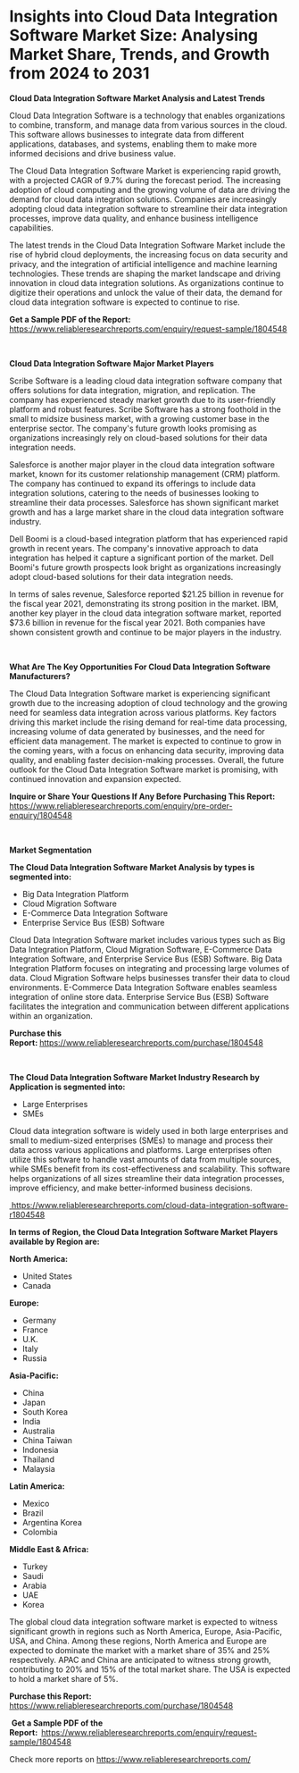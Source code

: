 <p><h1>Insights into Cloud Data Integration Software Market Size: Analysing Market Share, Trends, and Growth from 2024 to 2031</h1></p><p><strong>Cloud Data Integration Software Market Analysis and Latest Trends</strong></p>
<p><p>Cloud Data Integration Software is a technology that enables organizations to combine, transform, and manage data from various sources in the cloud. This software allows businesses to integrate data from different applications, databases, and systems, enabling them to make more informed decisions and drive business value.</p><p>The Cloud Data Integration Software Market is experiencing rapid growth, with a projected CAGR of 9.7% during the forecast period. The increasing adoption of cloud computing and the growing volume of data are driving the demand for cloud data integration solutions. Companies are increasingly adopting cloud data integration software to streamline their data integration processes, improve data quality, and enhance business intelligence capabilities.</p><p>The latest trends in the Cloud Data Integration Software Market include the rise of hybrid cloud deployments, the increasing focus on data security and privacy, and the integration of artificial intelligence and machine learning technologies. These trends are shaping the market landscape and driving innovation in cloud data integration solutions. As organizations continue to digitize their operations and unlock the value of their data, the demand for cloud data integration software is expected to continue to rise.</p></p>
<p><strong>Get a Sample PDF of the Report:&nbsp;</strong> <a href="https://www.reliableresearchreports.com/enquiry/request-sample/1804548">https://www.reliableresearchreports.com/enquiry/request-sample/1804548</a></p>
<p>&nbsp;</p>
<p><strong>Cloud Data Integration Software Major Market Players</strong></p>
<p><p>Scribe Software is a leading cloud data integration software company that offers solutions for data integration, migration, and replication. The company has experienced steady market growth due to its user-friendly platform and robust features. Scribe Software has a strong foothold in the small to midsize business market, with a growing customer base in the enterprise sector. The company's future growth looks promising as organizations increasingly rely on cloud-based solutions for their data integration needs.</p><p>Salesforce is another major player in the cloud data integration software market, known for its customer relationship management (CRM) platform. The company has continued to expand its offerings to include data integration solutions, catering to the needs of businesses looking to streamline their data processes. Salesforce has shown significant market growth and has a large market share in the cloud data integration software industry.</p><p>Dell Boomi is a cloud-based integration platform that has experienced rapid growth in recent years. The company's innovative approach to data integration has helped it capture a significant portion of the market. Dell Boomi's future growth prospects look bright as organizations increasingly adopt cloud-based solutions for their data integration needs.</p><p>In terms of sales revenue, Salesforce reported $21.25 billion in revenue for the fiscal year 2021, demonstrating its strong position in the market. IBM, another key player in the cloud data integration software market, reported $73.6 billion in revenue for the fiscal year 2021. Both companies have shown consistent growth and continue to be major players in the industry.</p></p>
<p>&nbsp;</p>
<p><strong>What Are The Key Opportunities For Cloud Data Integration Software Manufacturers?</strong></p>
<p><p>The Cloud Data Integration Software market is experiencing significant growth due to the increasing adoption of cloud technology and the growing need for seamless data integration across various platforms. Key factors driving this market include the rising demand for real-time data processing, increasing volume of data generated by businesses, and the need for efficient data management. The market is expected to continue to grow in the coming years, with a focus on enhancing data security, improving data quality, and enabling faster decision-making processes. Overall, the future outlook for the Cloud Data Integration Software market is promising, with continued innovation and expansion expected.</p></p>
<p><strong>Inquire or Share Your Questions If Any Before Purchasing This Report:</strong> <a href="https://www.reliableresearchreports.com/enquiry/pre-order-enquiry/1804548">https://www.reliableresearchreports.com/enquiry/pre-order-enquiry/1804548</a></p>
<p>&nbsp;</p>
<p><strong>Market Segmentation</strong></p>
<p><strong>The Cloud Data Integration Software Market Analysis by types is segmented into:</strong></p>
<p><ul><li>Big Data Integration Platform</li><li>Cloud Migration Software</li><li>E-Commerce Data Integration Software</li><li>Enterprise Service Bus (ESB) Software</li></ul></p>
<p><p>Cloud Data Integration Software market includes various types such as Big Data Integration Platform, Cloud Migration Software, E-Commerce Data Integration Software, and Enterprise Service Bus (ESB) Software. Big Data Integration Platform focuses on integrating and processing large volumes of data. Cloud Migration Software helps businesses transfer their data to cloud environments. E-Commerce Data Integration Software enables seamless integration of online store data. Enterprise Service Bus (ESB) Software facilitates the integration and communication between different applications within an organization.</p></p>
<p><strong>Purchase this Report:&nbsp;</strong><a href="https://www.reliableresearchreports.com/purchase/1804548">https://www.reliableresearchreports.com/purchase/1804548</a></p>
<p>&nbsp;</p>
<p><strong>The Cloud Data Integration Software Market Industry Research by Application is segmented into:</strong></p>
<p><ul><li>Large Enterprises</li><li>SMEs</li></ul></p>
<p><p>Cloud data integration software is widely used in both large enterprises and small to medium-sized enterprises (SMEs) to manage and process their data across various applications and platforms. Large enterprises often utilize this software to handle vast amounts of data from multiple sources, while SMEs benefit from its cost-effectiveness and scalability. This software helps organizations of all sizes streamline their data integration processes, improve efficiency, and make better-informed business decisions.</p></p>
<p><a href="https://www.reliableresearchreports.com/cloud-data-integration-software-r1804548">&nbsp;https://www.reliableresearchreports.com/cloud-data-integration-software-r1804548</a></p>
<p><strong>In terms of Region, the Cloud Data Integration Software Market Players available by Region are:</strong></p>
<p>
    <p> <strong> North America: </strong>
        <ul>
            <li>United States</li>
            <li>Canada</li>
        </ul>
        </p> 
    <p> <strong> Europe: </strong>
        <ul>
            <li>Germany</li>
            <li>France</li>
            <li>U.K.</li>
            <li>Italy</li>
            <li>Russia</li>
        </ul>
        </p> 
    <p> <strong> Asia-Pacific: </strong>
        <ul>
            <li>China</li>
            <li>Japan</li>
            <li>South Korea</li>
            <li>India</li>
            <li>Australia</li>
            <li>China Taiwan</li>
            <li>Indonesia</li>
            <li>Thailand</li>
            <li>Malaysia</li>
        </ul>
        </p> 
    <p> <strong> Latin America: </strong>
        <ul>
            <li>Mexico</li>
            <li>Brazil</li>
            <li>Argentina Korea</li>
            <li>Colombia</li>
        </ul>
        </p> 
    <p> <strong> Middle East & Africa: </strong>
        <ul>
            <li>Turkey</li>
            <li>Saudi</li>
            <li>Arabia</li>
            <li>UAE</li>
            <li>Korea</li>
        </ul>
    </p>
    </p>
<p><p>The global cloud data integration software market is expected to witness significant growth in regions such as North America, Europe, Asia-Pacific, USA, and China. Among these regions, North America and Europe are expected to dominate the market with a market share of 35% and 25% respectively. APAC and China are anticipated to witness strong growth, contributing to 20% and 15% of the total market share. The USA is expected to hold a market share of 5%.</p></p>
<p><strong>Purchase this Report: </strong><a href="https://www.reliableresearchreports.com/purchase/1804548">https://www.reliableresearchreports.com/purchase/1804548</a></p>
<p>&nbsp;<strong>Get a Sample PDF of the Report:&nbsp;&nbsp;</strong><a href="https://www.reliableresearchreports.com/enquiry/request-sample/1804548">https://www.reliableresearchreports.com/enquiry/request-sample/1804548</a></p>
<p><strong></strong></p>
<p>Check more reports on <a href="https://www.reliableresearchreports.com/">https://www.reliableresearchreports.com/</a></p>